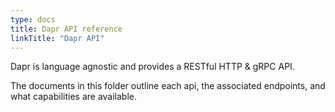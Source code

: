 ```yaml
---
type: docs
title: Dapr API reference
linkTitle: "Dapr API"
---
```


Dapr is language agnostic and provides a RESTful HTTP & gRPC API.

The documents in this folder outline each api, the associated endpoints, and what capabilities are available.
